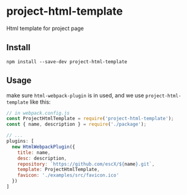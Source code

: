 # project-html-template
Html template for project page

## Install
```shell
npm install --save-dev project-html-template
```

## Usage
make sure `html-webpack-plugin` is in used, and we use `project-html-template` like this:

```js
// in webpack.config.js
const ProjectHtmlTemplate = require('project-html-template');
const { name, description } = require('./package');

// ...
plugins: [
  new HtmlWebpackPlugin({
    title: name,
    desc: description,
    repository: `https://github.com/escX/${name}.git`,
    template: ProjectHtmlTemplate,
    favicon: './examples/src/favicon.ico'
  })
]
```